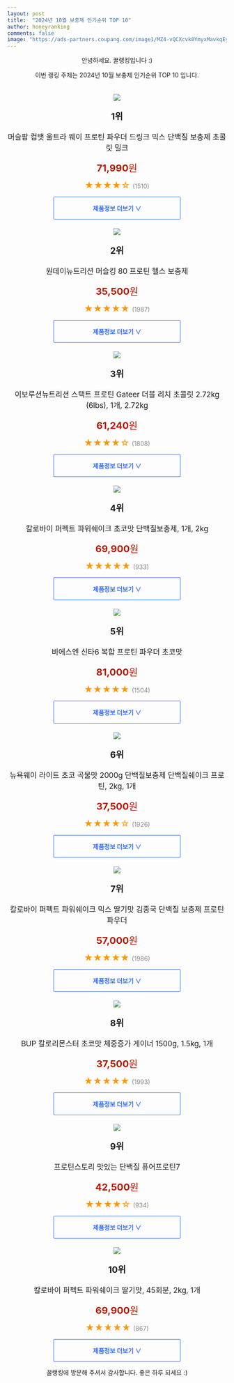 ```yaml
---
layout: post
title:  "2024년 10월 보충제 인기순위 TOP 10"
author: honeyranking
comments: false
image: "https://ads-partners.coupang.com/image1/MZ4-vQCXcvk0YmyxMavkqEy_35z2Rg5cWkLaI2rfiA8XQW6-fTBzP1dcuATft5OSsJC6lMK4bQ0uRVmz3FvwrP9l6Xfind7OTk1SAPQjqVISmVIMDb7prIBuYMDVVzV-W8DqOK9iDvt_RKScB7SN1eIowqd-zs0gkWlSB3TWqF9FnGXVFfCO_2UkRTjBHxAqVkA9t44KNz5WOtEbnAuWAmyWVf0Fkxt7AlfzStOTL_ewlGd_pbydpwzwr8L6opJzI5eh-eKXLfmrNXmpNcVlcwoJyrBDIVW_D-kCIIaZNNh9d2bkGiimAQ=="
---
```

<p style="text-align: center;">안녕하세요. 꿀랭킹입니다 :)</p>
<p style="text-align: center;">이번 랭킹 주제는 2024년 10월 보충제 인기순위 TOP 10 입니다.</p><center><img src="https://ads-partners.coupang.com/image1/MZ4-vQCXcvk0YmyxMavkqEy_35z2Rg5cWkLaI2rfiA8XQW6-fTBzP1dcuATft5OSsJC6lMK4bQ0uRVmz3FvwrP9l6Xfind7OTk1SAPQjqVISmVIMDb7prIBuYMDVVzV-W8DqOK9iDvt_RKScB7SN1eIowqd-zs0gkWlSB3TWqF9FnGXVFfCO_2UkRTjBHxAqVkA9t44KNz5WOtEbnAuWAmyWVf0Fkxt7AlfzStOTL_ewlGd_pbydpwzwr8L6opJzI5eh-eKXLfmrNXmpNcVlcwoJyrBDIVW_D-kCIIaZNNh9d2bkGiimAQ==" style="margin-top:20px" /></center><p style="text-align: center; font-size: 20px"><b>1위</b></p><p style="text-align: center; font-size: 17px">머슬팜 컴뱃 울트라 웨이 프로틴 파우더 드링크 믹스 단백질 보충제 초콜릿 밀크</p><p style="text-align: center;"><span style="color: #b61800; font-size: 22px;"><b>71,990</b>원</span></p><p style="text-align: center;"><span style="color: #ff9600; font-size: 20px;">★★★★☆ </span><span style="color: #878787;">(1510)</span></p><center><a href="https://link.coupang.com/re/AFFSDP?lptag=AF3899140&subid=honeyrank&pageKey=6731349444&itemId=17352300145&vendorItemId=4041827021&traceid=V0-153-c7a4d267bbb9b282&requestid=20241022130001199013539748&token=31850C%7CMIXED"><div style="font-size: 14px; display: inline-block; padding: 15px 90px; color: #346aff; border-radius: 2px; border: 1px solid #346aff; cursor: pointer;"><b>제품정보 더보기 &or;</b></div></a></center><center><img src="https://ads-partners.coupang.com/image1/2xTOzrfzPtSCbJzA21N2OB4BX-7d7g16KKOXmRYPoEdoIiAQbVvk94EznD7ikOiC6wogGcF1C5S3OJFy4nRWdbhWO1ygkqMo4FRBPBTW0apJXtvQdWMCkOZ93h-ON1PQXmKAoXwpHsFOVVNU49oN6JDCRlCDggWv39ez133uBEM7kmI4G569ADH6qJxlSUsdFtn-QVIT-MjOevieNcpQpG-eVTVTEmQgBATClftdtoHbw3FfPUWpOrsbe5ULMA3HLb-qZSuiz0umgIDuGPOa504zIQQAS2V6RvWgQAMOSbextReJ6IrMVvJ1" style="margin-top:20px" /></center><p style="text-align: center; font-size: 20px"><b>2위</b></p><p style="text-align: center; font-size: 17px">원데이뉴트리션 머슬킹 80 프로틴 헬스 보충제</p><p style="text-align: center;"><span style="color: #b61800; font-size: 22px;"><b>35,500</b>원</span></p><p style="text-align: center;"><span style="color: #ff9600; font-size: 20px;">★★★★★ </span><span style="color: #878787;">(1987)</span></p><center><a href="https://link.coupang.com/re/AFFSDP?lptag=AF3899140&subid=honeyrank&pageKey=12849541&itemId=54093368&vendorItemId=72824366128&traceid=V0-153-c759616aff91b4dc&requestid=20241022130001199013539748&token=31850C%7CMIXED"><div style="font-size: 14px; display: inline-block; padding: 15px 90px; color: #346aff; border-radius: 2px; border: 1px solid #346aff; cursor: pointer;"><b>제품정보 더보기 &or;</b></div></a></center><center><img src="https://ads-partners.coupang.com/image1/pA1NaQhzzOApsJpjpB3yQTM_wF3tXi-6HEMml3Ns4k7RhTrd9TRJ2mITYd3YCXZJ7FF00YKbFtRDQ2qD82zEoXCchTB5X2_RN0BW6hN54Ei0BCZ4tKeiuo7mtb5Xm-r83yg4HQqWX-4cDWF7-L25MpusVzCItTRii0ZoV2GMfIxVnmxofI_q9ShVJb7RCjqNNygfu8axqDJaykod9_9uVPItMkNo-qSYyZDi-yltwDXjP_dOlTJfy511LrPy1UC7KUBBp2g-e6Mq-DwxwJyxS9ECdd5fZiO_2tvBlmqIm2SuBrH7lc_WpkyfFFgJNA==" style="margin-top:20px" /></center><p style="text-align: center; font-size: 20px"><b>3위</b></p><p style="text-align: center; font-size: 17px">이보루션뉴트리션 스택트 프로틴 Gateer 더블 리치 초콜릿 2.72kg (6lbs), 1개, 2.72kg</p><p style="text-align: center;"><span style="color: #b61800; font-size: 22px;"><b>61,240</b>원</span></p><p style="text-align: center;"><span style="color: #ff9600; font-size: 20px;">★★★★☆ </span><span style="color: #878787;">(1808)</span></p><center><a href="https://link.coupang.com/re/AFFSDP?lptag=AF3899140&subid=honeyrank&pageKey=7335013981&itemId=18839740293&vendorItemId=85969465643&traceid=V0-153-73baa4f75c5476b4&clickBeacon=1c765d00-902a-11ef-8d7d-e9886eb5ab8a%7E3&requestid=20241022130001199013539748&token=31850C%7CMIXED"><div style="font-size: 14px; display: inline-block; padding: 15px 90px; color: #346aff; border-radius: 2px; border: 1px solid #346aff; cursor: pointer;"><b>제품정보 더보기 &or;</b></div></a></center><center><img src="https://ads-partners.coupang.com/image1/mxoo7VFLZJnUSPtUm2ZcAainKjQI2flMqa2tH7BgZwT1LFF8GeMW7-TVxld3m379y8TwUjkIbyxTuXtG0jJ4ROx4RupFsGUge5bDUTEGfYxMq_dFk2mrsJk6GmzpBaCGeVPnmlusJ5wXPe6Kmdr3qyHKT5A16nJBs4BjI_lFTHqNPDj9n0NUCjGJA7Srp3ElNvqWrGbOL35KqO553GBSQkC4iRnj9qr0x_l80mvCWb32fTVNuIzLKZTpUc2-9CceJNCNAUD_gww5bkwMN-jKEF9jeN89D6zmPWxzKdY2ijWe" style="margin-top:20px" /></center><p style="text-align: center; font-size: 20px"><b>4위</b></p><p style="text-align: center; font-size: 17px">칼로바이 퍼펙트 파워쉐이크 초코맛 단백질보충제, 1개, 2kg</p><p style="text-align: center;"><span style="color: #b61800; font-size: 22px;"><b>69,900</b>원</span></p><p style="text-align: center;"><span style="color: #ff9600; font-size: 20px;">★★★★★ </span><span style="color: #878787;">(933)</span></p><center><a href="https://link.coupang.com/re/AFFSDP?lptag=AF3899140&subid=honeyrank&pageKey=218298294&itemId=675785223&vendorItemId=87574232612&traceid=V0-153-4f8e927efafdff13&clickBeacon=1c768410-902a-11ef-97d9-e9967ecafa35%7E3&requestid=20241022130001199013539748&token=31850C%7CMIXED"><div style="font-size: 14px; display: inline-block; padding: 15px 90px; color: #346aff; border-radius: 2px; border: 1px solid #346aff; cursor: pointer;"><b>제품정보 더보기 &or;</b></div></a></center><center><img src="https://ads-partners.coupang.com/image1/C1EEGIEtBV5_vFdnC4yJmY3Dkxkhdr0OkVcpR1w4Wlmpb8JSMtCyKb8eL_kg7hUOUc6yHXHtZpCBg-sr93djukzxxz6scljdC_ExVzM6xTxnUZ1kfqLiBoQ_1TbgOI-MQt32eXUd3rZ0t1XHxy_odTqyTYslyFZf1MJ04miUrfzV1g9vrvQorCWYEQFXmud9vwOULN-9rtHgj6XeKhhtuOhEE14v2n9LlUmpLJQF57qif4iyx8zTeCjDsAeGYwFcKOftp01cyaILL4ES0R8dcpDymcJq2-DbFLM=" style="margin-top:20px" /></center><p style="text-align: center; font-size: 20px"><b>5위</b></p><p style="text-align: center; font-size: 17px">비에스엔 신타6 복합 프로틴 파우더 초코맛</p><p style="text-align: center;"><span style="color: #b61800; font-size: 22px;"><b>81,000</b>원</span></p><p style="text-align: center;"><span style="color: #ff9600; font-size: 20px;">★★★★★ </span><span style="color: #878787;">(1504)</span></p><center><a href="https://link.coupang.com/re/AFFSDP?lptag=AF3899140&subid=honeyrank&pageKey=7470533914&itemId=19492433606&vendorItemId=86602114160&traceid=V0-153-a32688e8399459ee&requestid=20241022130001199013539748&token=31850C%7CMIXED"><div style="font-size: 14px; display: inline-block; padding: 15px 90px; color: #346aff; border-radius: 2px; border: 1px solid #346aff; cursor: pointer;"><b>제품정보 더보기 &or;</b></div></a></center><center><img src="https://ads-partners.coupang.com/image1/fCcdkRSm0ccxHrrmfCaOFa-ZcJ9EOYluBrlya2vYmZZo7HsfffIG6Jaqa1Qs9MZg3VQLSScQqepy5ZtB4vDksHb6buPqdCvKtJ6g2QAnGaZtOcFSrQgY5rP5I0kscqNoprI1b_-0u3dbKAU-g2PbKn5MAi544vemaiU4h7rSWuBiA3KhcZVcM2xkZdRaY_h5dqLT6hlSq9HFotlSgA2qJuFC8WM5mfq1coX9Azz2mItiJiiKGZfCA18btI9FAH-3XSDEMTnxUXqc8cRcura2y_v-agwMTMdRFlqhBEXRPSr9dFwvEOhkKqC4A3cWNXjR" style="margin-top:20px" /></center><p style="text-align: center; font-size: 20px"><b>6위</b></p><p style="text-align: center; font-size: 17px">뉴욕웨이 라이트 초코 곡물맛 2000g 단백질보충제 단백질쉐이크 프로틴, 2kg, 1개</p><p style="text-align: center;"><span style="color: #b61800; font-size: 22px;"><b>37,500</b>원</span></p><p style="text-align: center;"><span style="color: #ff9600; font-size: 20px;">★★★★☆ </span><span style="color: #878787;">(1926)</span></p><center><a href="https://link.coupang.com/re/AFFSDP?lptag=AF3899140&subid=honeyrank&pageKey=7663219847&itemId=20421596446&vendorItemId=86624554388&traceid=V0-153-22f952ac01dd2f69&clickBeacon=1c768410-902a-11ef-a2ed-db0faf06c67d%7E3&requestid=20241022130001199013539748&token=31850C%7CMIXED"><div style="font-size: 14px; display: inline-block; padding: 15px 90px; color: #346aff; border-radius: 2px; border: 1px solid #346aff; cursor: pointer;"><b>제품정보 더보기 &or;</b></div></a></center><center><img src="https://ads-partners.coupang.com/image1/f2cS74gqLj16wF7MfzOHFxvejags7vhBtEmHc0-0WYnebQ7NDjRXZaoyZJ_jBjWBBNemBcVzs9dS5drscBYHUV85NVNrbgNi4kqYJiWrSSPwxNT5G2e3nKli2zGBvcq2jgnRu6BzM2FEPF2ERKBHrcwisyz3At9F3CdGNsUFY6r93pDok7u5muxczcup0ed09PAvZy6mmTdeYrGonbOHSWaCOm4ohAp8Q-KrXv7pPv3bQOtrwE_gB-6A-s4Nxi0Tz7BXStVjXi0zxZplHoVfOCs4RtuIAE2dImzTV7LGIoYlpJSo5oTpNAs=" style="margin-top:20px" /></center><p style="text-align: center; font-size: 20px"><b>7위</b></p><p style="text-align: center; font-size: 17px">칼로바이 퍼펙트 파워쉐이크 믹스 딸기맛 김종국 단백질 보충제 프로틴 파우더</p><p style="text-align: center;"><span style="color: #b61800; font-size: 22px;"><b>57,000</b>원</span></p><p style="text-align: center;"><span style="color: #ff9600; font-size: 20px;">★★★★★ </span><span style="color: #878787;">(1986)</span></p><center><a href="https://link.coupang.com/re/AFFSDP?lptag=AF3899140&subid=honeyrank&pageKey=8261286486&itemId=23799269973&vendorItemId=90823209572&traceid=V0-153-ebaddba5804cdf12&requestid=20241022130001199013539748&token=31850C%7CMIXED"><div style="font-size: 14px; display: inline-block; padding: 15px 90px; color: #346aff; border-radius: 2px; border: 1px solid #346aff; cursor: pointer;"><b>제품정보 더보기 &or;</b></div></a></center><center><img src="https://ads-partners.coupang.com/image1/SPjvsAhroLzh-0BvSDaygoYUgLMnckL66iBtGO3YjySbf1oCX6NHkMW_sSoLI-gojoOHzihbdU8gA9S4-Iez8JpHRvs7bN09fsYNYfa-xq9mpi5Kzy52HyfCFVwchP14lyN6_6Voejb4xtqH1BvsxLk1UgtBtVZCXp0EpVnjsUrY-LYofeGjSXbuOVPdu-ooxUOkCwDPImK2ij0s4tUYvUV0uN-WcfwcqLYoYC9NQZURZrzyvDZy-pBBwjd-OKpY3WKUREMJfLB9u_UP37b0D_tApxka7MU8v_O4YQyNssW3xo7I7nSVNCOQm3PW4xa_" style="margin-top:20px" /></center><p style="text-align: center; font-size: 20px"><b>8위</b></p><p style="text-align: center; font-size: 17px">BUP 칼로리몬스터 초코맛 체중증가 게이너 1500g, 1.5kg, 1개</p><p style="text-align: center;"><span style="color: #b61800; font-size: 22px;"><b>37,500</b>원</span></p><p style="text-align: center;"><span style="color: #ff9600; font-size: 20px;">★★★★★ </span><span style="color: #878787;">(1993)</span></p><center><a href="https://link.coupang.com/re/AFFSDP?lptag=AF3899140&subid=honeyrank&pageKey=1524241950&itemId=23703158434&vendorItemId=90728191011&traceid=V0-153-19747da2125566d9&clickBeacon=1c768410-902a-11ef-a338-6ed91250cf33%7E3&requestid=20241022130001199013539748&token=31850C%7CMIXED"><div style="font-size: 14px; display: inline-block; padding: 15px 90px; color: #346aff; border-radius: 2px; border: 1px solid #346aff; cursor: pointer;"><b>제품정보 더보기 &or;</b></div></a></center><center><img src="https://ads-partners.coupang.com/image1/HcFoU94ELRsa3AL5HZNLX4711yYTdD7pc9g6NWz9SnveLTMAnQ32mqjY7HDeLFDAge7YJzVUz6pnF_hXv5g7RISSwVIedLkz6eET6VJYZ5Jcsy1ThmFACmhDxHWihP3CM8eIJPv4AUqnpcZdZtDAf4n2FDlz8XWCr85riHpMeU6ZwhGy75_TDJWYFDcWpXN1djPU6Lxx3jRb7zTB8v_-xyUArgZYIdkoCfE_sz2cbiIyMhWcsPxZobezYEzoC4AAZSDz9J-nSh6m6FDjH6mteNUHJ_9p-pcbizjMZSMR4Gz5nY4yI2C_5cnY" style="margin-top:20px" /></center><p style="text-align: center; font-size: 20px"><b>9위</b></p><p style="text-align: center; font-size: 17px">프로틴스토리 맛있는 단백질 퓨어프로틴7</p><p style="text-align: center;"><span style="color: #b61800; font-size: 22px;"><b>42,500</b>원</span></p><p style="text-align: center;"><span style="color: #ff9600; font-size: 20px;">★★★★☆ </span><span style="color: #878787;">(934)</span></p><center><a href="https://link.coupang.com/re/AFFSDP?lptag=AF3899140&subid=honeyrank&pageKey=7941691707&itemId=21875864131&vendorItemId=86628075319&traceid=V0-153-26cdbd34364a0c27&requestid=20241022130001199013539748&token=31850C%7CMIXED"><div style="font-size: 14px; display: inline-block; padding: 15px 90px; color: #346aff; border-radius: 2px; border: 1px solid #346aff; cursor: pointer;"><b>제품정보 더보기 &or;</b></div></a></center><center><img src="https://ads-partners.coupang.com/image1/uHQB9XBX-lotTvX2uH6cBD16qOQM2TWFvR2HCGloNgT5FvsDh190gJ1cni9R46juLCL55thOFBkxvD3ujgzFhAyZ1GZTw3jUR3pXw-cJi5O_Cw4XijwWMe7AaTeogXEbj2eLu9IRHD9LzAOkNAhNPSr29Q_56u7t_IzcTbyCxLtWogSqJPEgdLzf_tZZnmlGeeUWEa5U0ze-bNT2IJJa_eyRFhby_JrA99mHVHy2flu1JaRnT5ttE39Am_aMENsJ3hYEPrafh_bXSOjCoGbicsadKkqv697v_fgSKw9n5VSL" style="margin-top:20px" /></center><p style="text-align: center; font-size: 20px"><b>10위</b></p><p style="text-align: center; font-size: 17px">칼로바이 퍼펙트 파워쉐이크 딸기맛, 45회분, 2kg, 1개</p><p style="text-align: center;"><span style="color: #b61800; font-size: 22px;"><b>69,900</b>원</span></p><p style="text-align: center;"><span style="color: #ff9600; font-size: 20px;">★★★★★ </span><span style="color: #878787;">(867)</span></p><center><a href="https://link.coupang.com/re/AFFSDP?lptag=AF3899140&subid=honeyrank&pageKey=6626268895&itemId=1086389752&vendorItemId=87574317621&traceid=V0-153-9d91e26fe4fca8ba&clickBeacon=1c768410-902a-11ef-a9d4-ef7fef4bdc2e%7E3&requestid=20241022130001199013539748&token=31850C%7CMIXED"><div style="font-size: 14px; display: inline-block; padding: 15px 90px; color: #346aff; border-radius: 2px; border: 1px solid #346aff; cursor: pointer;"><b>제품정보 더보기 &or;</b></div></a></center><p style="text-align: center;">꿀랭킹에 방문해 주셔서 감사합니다. 좋은 하루 되세요 :)</p>